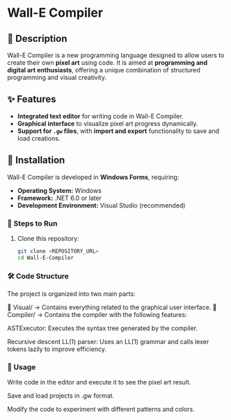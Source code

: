 # Wall-E Compiler  

## 📌 Description  
Wall-E Compiler is a new programming language designed to allow users to create their own **pixel art** using code. It is aimed at **programming and digital art enthusiasts**, offering a unique combination of structured programming and visual creativity.  

## ✨ Features  
- **Integrated text editor** for writing code in Wall-E Compiler.  
- **Graphical interface** to visualize pixel art progress dynamically.  
- **Support for `.gw` files**, with **import and export** functionality to save and load creations.  

## 🔧 Installation  
Wall-E Compiler is developed in **Windows Forms**, requiring:  
- **Operating System:** Windows  
- **Framework:** .NET 6.0 or later  
- **Development Environment:** Visual Studio (recommended)  

### 🏁 Steps to Run  
1. Clone this repository:  
   ```sh
   git clone <REPOSITORY_URL>
   cd Wall-E-Compiler
### 🛠 Code Structure
The project is organized into two main parts:

📂 Visual/ → Contains everything related to the graphical user interface. 📂 Compiler/ → Contains the compiler with the following features:

ASTExecutor: Executes the syntax tree generated by the compiler.

Recursive descent LL(1) parser: Uses an LL(1) grammar and calls lexer tokens lazily to improve efficiency.

### 🚀 Usage
Write code in the editor and execute it to see the pixel art result.

Save and load projects in .gw format.

Modify the code to experiment with different patterns and colors.
